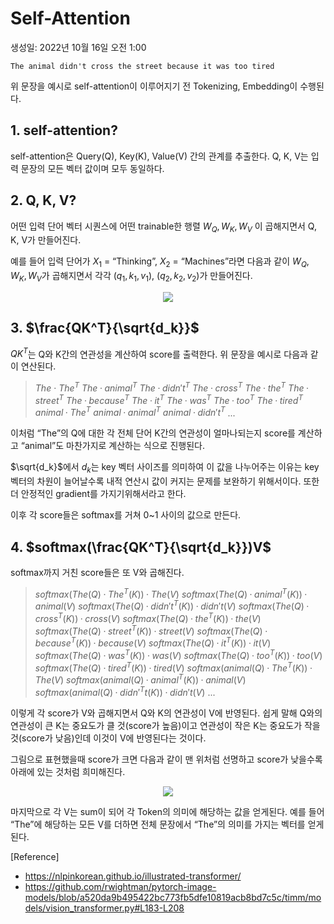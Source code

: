 # Self-Attention

생성일: 2022년 10월 16일 오전 1:00

```
The animal didn't cross the street because it was too tired
```

위 문장을 예시로 self-attention이 이루어지기 전 Tokenizing, Embedding이 수행된다.

## 1. self-attention?
    
self-attention은 Query(Q), Key(K), Value(V) 간의 관계를 추출한다. Q, K, V는 입력 문장의 모든 벡터 값이며 모두 동일하다.
    

## 2. Q, K, V?
    
어떤 입력 단어 벡터 시퀀스에 어떤 trainable한 행렬  $W_Q, W_K, W_V$ 이 곱해지면서 Q, K, V가 만들어진다.

예를 들어 입력 단어가 $X_1$ = “Thinking”, $X_2$ = “Machines”라면 다음과 같이 $W_Q, W_K, W_V$가 곱해지면서 각각 ($q_1, k_1, v_1$), ($q_2, k_2, v_2$)가 만들어진다.

<p align="center">
  <img src=imgs/01_2.png>
</p>
    
## 3. $\frac{QK^T}{\sqrt{d_k}}$
    
$QK^T$는 Q와 K간의 연관성을 계산하여 score를 출력한다. 위 문장을 예시로 다음과 같이 연산된다.

> $The$ · $The^T$
$The · animal^T$
$The · didn't^T$
$The · cross^T$
$The · the^T$
$The · street^T$
$The · because^T$
$The · it^T$
$The · was^T$
$The · too^T$
$The · tired^T$
$animal · The^T$
$animal · animal^T$
$animal · didn't^T$
...
> 

이처럼 “The”의 Q에 대한 각 전체 단어 K간의 연관성이 얼마나되는지 score를 계산하고 “animal”도 마찬가지로 계산하는 식으로 진행된다.

$\sqrt{d_k}$에서 $d_k$는 key 벡터 사이즈를 의미하여 이 값을 나누어주는 이유는 key 벡터의 차원이 늘어날수록 내적 연산시 값이 커지는 문제를 보완하기 위해서이다. 또한 더 안정적인 gradient를 가지기위해서라고 한다.

이후 각 score들은 softmax를 거쳐 0~1 사이의 값으로 만든다.
    
## 4. $softmax(\frac{QK^T}{\sqrt{d_k}})V$
    
softmax까지 거친 score들은 또 V와 곱해진다.

> $softmax(The(Q) · The^T(K))  · The(V)$
$softmax(The(Q) · animal^T(K))  · animal(V$)
$softmax(The(Q) · didn't^T(K))  · didn't(V)$
$softmax(The(Q) · cross^T(K))  · cross(V)$
$softmax(The(Q) · the^T(K))  · the(V)$
$softmax(The(Q) · street^T(K))  · street(V)$
$softmax(The(Q) · because^T(K))  · because(V)$
$softmax(The(Q) · it^T(K))  · it(V)$
$softmax(The(Q) · was^T(K))  · was(V)$
$softmax(The(Q) · too^T(K))  · too(V)$
$softmax(The(Q) · tired^T(K))  · tired(V)$
$softmax(animal(Q) · The^T(K))  · The(V)$
$softmax(animal(Q) · animal^T(K))  · animal(V)$
$softmax(animal(Q) · didn'^Tt(K))  · didn't(V)$
...
> 

이렇게 각 score가 V와 곱해지면서 Q와 K의 연관성이 V에 반영된다. 쉽게 말해 Q와의 연관성이 큰 K는 중요도가 클 것(score가 높음)이고 연관성이 작은 K는 중요도가 작을 것(score가 낮음)인데 이것이 V에 반영된다는 것이다.

그림으로 표현했을때 score가 크면 다음과 같이 맨 위처럼 선명하고 score가 낮을수록 아래에 있는 것처럼 희미해진다.

<p align="center">
  <img src=imgs/01_3.png>
</p>

마지막으로 각 V는 sum이 되어 각 Token의 의미에 해당하는 값을 얻게된다. 예를 들어 “The”에 해당하는 모든 V를 더하면 전체 문장에서 “The”의 의미를 가지는 벡터를 얻게 된다.

[Reference]
- https://nlpinkorean.github.io/illustrated-transformer/
- https://github.com/rwightman/pytorch-image-models/blob/a520da9b495422bc773fb5dfe10819acb8bd7c5c/timm/models/vision_transformer.py#L183-L208